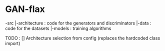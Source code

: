 # GAN-flax

-src
|-architecture : code for the generators and discriminators
|-data : code for the datasets
|-models : training algorithms


TODO :
 [] Architecture selection from config (replaces the hardcoded class import)
